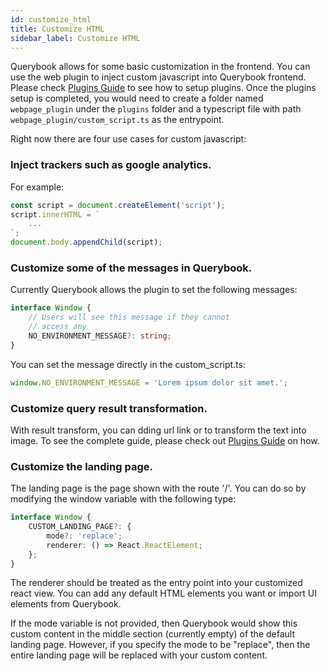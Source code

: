 ```yaml
---
id: customize_html
title: Customize HTML
sidebar_label: Customize HTML
---
```


Querybook allows for some basic customization in the frontend. You can use the web plugin to inject custom javascript into Querybook frontend. Please check [Plugins Guide](./plugins.md) to see how to setup plugins. Once the plugins setup is completed, you would need to create a folder named `webpage_plugin` under the `plugins` folder and a typescript file with path `webpage_plugin/custom_script.ts` as the entrypoint.

Right now there are four use cases for custom javascript:

### Inject trackers such as google analytics.

For example:

```typescript
const script = document.createElement('script');
script.innerHTML = `
    ...
`;
document.body.appendChild(script);
```

### Customize some of the messages in Querybook.

Currently Querybook allows the plugin to set the following messages:

```typescript
interface Window {
    // Users will see this message if they cannot
    // access any
    NO_ENVIRONMENT_MESSAGE?: string;
}
```

You can set the message directly in the custom_script.ts:

```typescript
window.NO_ENVIRONMENT_MESSAGE = 'Lorem ipsum dolor sit amet.';
```

### Customize query result transformation.

With result transform, you can dding url link or to transform the text into image. To see the complete guide, please check out [Plugins Guide](../developer_guide/add_query_result_transform.md) on how.

### Customize the landing page.

The landing page is the page shown with the route '/'. You can do so by modifying the window variable with the following type:

```typescript
interface Window {
    CUSTOM_LANDING_PAGE?: {
        mode?: 'replace';
        renderer: () => React.ReactElement;
    };
}
```

The renderer should be treated as the entry point into your customized react view. You can add any default HTML elements you want or import UI elements from Querybook.

If the mode variable is not provided, then Querybook would show this custom content in the middle section (currently empty) of the default landing page. However, if you specify the mode to be "replace", then the entire landing page will be replaced with your custom content.
